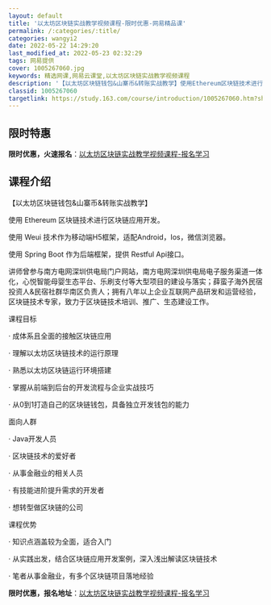 ```yaml
---
layout: default
title: '以太坊区块链实战教学视频课程-限时优惠-网易精品课'
permalink: /:categories/:title/
categories: wangyi2
date: 2022-05-22 14:29:20
last_modified_at: 2022-05-23 02:32:29
tags: 网易提供
cover: 1005267060.jpg
keywords: 精选网课,网易云课堂,以太坊区块链实战教学视频课程
description: '【以太坊区块链钱包&山寨币&转账实战教学】使用Ethereum区块链技术进行区块链应用开发。使用Weui技术作为移动端H'
classid: 1005267060
targetlink: https://study.163.com/course/introduction/1005267060.htm?share=1&shareId=1025206652&utm_campaign=share&utm_medium=iphoneShare&utm_source=&utm_u=1025206652
---
```


## 限时特惠

**限时优惠，火速报名**：[以太坊区块链实战教学视频课程-报名学习](https://study.163.com/course/introduction/1005267060.htm?share=1&shareId=1025206652&utm_campaign=share&utm_medium=iphoneShare&utm_source=&utm_u=1025206652)

## 课程介绍

【以太坊区块链钱包&山寨币&转账实战教学】 

使用 Ethereum 区块链技术进行区块链应用开发。 

使用 Weui 技术作为移动端H5框架，适配Android，Ios，微信浏览器。 

使用 Spring Boot 作为后端框架，提供 Restful Api接口。



讲师曾参与南方电网深圳供电局门户网站，南方电网深圳供电局电子服务渠道一体化，心悦智能母婴生态平台、乐刷支付等大型项目的建设与落实；薛蛮子海外民宿投资人&民宿社群华南区负责人；拥有八年以上企业互联网产品研发和运营经验，区块链技术专家，致力于区块链技术培训、推广、生态建设工作。



课程目标

· 成体系且全面的接触区块链应用

· 理解以太坊区块链技术的运行原理

· 熟悉以太坊区块链运行环境搭建

· 掌握从前端到后台的开发流程与企业实战技巧

· 从0到1打造自己的区块链钱包，具备独立开发钱包的能力



面向人群

· Java开发人员

· 区块链技术的爱好者

· 从事金融业的相关人员

· 有技能进阶提升需求的开发者

· 想转型做区块链的公司



课程优势

· 知识点涵盖较为全面，适合入门

· 从实践出发，结合区块链应用开发案例，深入浅出解读区块链技术

· 笔者从事金融业，有多个区块链项目落地经验

**限时优惠，报名地址**：[以太坊区块链实战教学视频课程-报名学习](https://study.163.com/course/introduction/1005267060.htm?share=1&shareId=1025206652&utm_campaign=share&utm_medium=iphoneShare&utm_source=&utm_u=1025206652)

